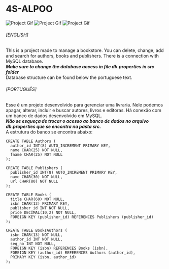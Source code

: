 # 4S-ALPOO
![Project Gif](https://user-images.githubusercontent.com/62115215/218890436-6570d175-62b3-4cb7-954c-0bec17a653c1.png)
![Project Gif](https://user-images.githubusercontent.com/62115215/218890438-819cf6c7-f448-4c4d-80ed-4cfe716d1376.png)
![Project Gif](https://user-images.githubusercontent.com/62115215/218890440-3e16b71c-908c-4bae-8768-3ed842065a23.png)


###### [ENGLISH]
This is a project made to manage a bookstore. You can delete, change, add and search for authors, books and publishers. There is a connection with MySQL database.  
_**Make sure to change the database access in file db.properties in src folder**_  
Database structure can be found below the portuguese text.  

###### [PORTUGUÊS]
Esse é um projeto desenvolvido para gerenciar uma livraria. Nele podemos apagar, alterar, incluir e buscar autores, livros e editoras. Há conexão com um banco de dados desenvolvido em MySQL.  
_**Não se esqueça de trocar o acesso ao banco de dados no arquivo db.properties que se encontra na pasta src.**_  
A estrutura do banco se encontra abaixo:  

```mysql
CREATE TABLE Authors (
  author_id INT(8) AUTO_INCREMENT PRIMARY KEY, 
  name CHAR(25) NOT NULL, 
  fname CHAR(25) NOT NULL
);

CREATE TABLE Publishers (
  publisher_id INT(8) AUTO_INCREMENT PRIMARY KEY, 
  name CHAR(30) NOT NULL, 
  url CHAR(80) NOT NULL
);

CREATE TABLE Books (
  title CHAR(60) NOT NULL, 
  isbn CHAR(13) PRIMARY KEY, 
  publisher_id INT NOT NULL, 
  price DECIMAL(10,2) NOT NULL,
  FOREIGN KEY (publisher_id) REFERENCES Publishers (publisher_id)
);

CREATE TABLE BooksAuthors (
  isbn CHAR(13) NOT NULL, 
  author_id INT NOT NULL, 
  seq_no INT NOT NULL,
  FOREIGN KEY (isbn) REFERENCES Books (isbn),
  FOREIGN KEY (author_id) REFERENCES Authors (author_id),
  PRIMARY KEY (isbn, author_id)
);
```
